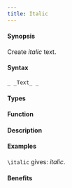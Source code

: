 ```yaml
---
title: Italic
---
```


#### Synopsis

Create _italic_ text.

#### Syntax

```
_ _Text_ _
```

#### Types

#### Function

#### Description

#### Examples

`\italic` gives: _italic_.

#### Benefits


